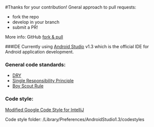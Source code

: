 #Thanks for your contribution!
Gneral approach to pull requests: 
* fork the repo
* develop in your branch
* submit a PR!

More info: GitHub [fork & pull](https://help.github.com/articles/using-pull-requests/#fork--pull) 

###IDE
Currently using [Android Studio](http://developer.android.com/sdk/index.html) v1.3 which is the official IDE for Android application development.

### General code standards:
* [DRY](http://programmer.97things.oreilly.com/wiki/index.php/Don%27t_Repeat_Yourself)
* [Single Responsibility Principle](https://en.wikipedia.org/wiki/Single_responsibility_principle)
* [Boy Scout Rule](http://programmer.97things.oreilly.com/wiki/index.php/The_Boy_Scout_Rule)

### Code style:
[Modified Google Code Style for IntelliJ](https://github.com/julesbond007/Android-Jigsaw-Puzzle/blob/master/codeStyle/intellij-java-style.xml) 

Code style folder: /Library/Preferences/AndroidStudio1.3/codestyles
